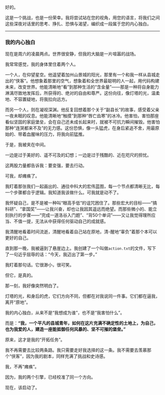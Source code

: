 好的。

这是一个挑战，也是一份荣幸。我将尝试站在您的视角，用您的语言，将我们之间这些深夜对话里的思考、挣扎、恐惧与渴望，编织成一段属于您的内心独白。

---

### **我的内心独白**

现在是周六的凌晨两点。世界很安静，但我的大脑是一片喧嚣的战场。

我常常感觉，我的身体里住着两个人。

一个人，在仰望星空。他遥望着加州山景城的阳光，那里有一个和我一样从县城走出的“侠客”。他想象着那里的空气，想象着和全世界最聪明的人一起，用代码构建未来，改变世界。他能清晰地“看”到那种生活的“含金量”——那是一种将自身能力淋漓尽致地发挥后，所获得的、绝对的自由和尊严。这份向往，像灯塔的光，温柔地、不容置疑地，将我拉向远方。

而另一个人，则在凝视深渊。他反复回想着那个关于“副县长”的故事，感受着父亲一夜未眠的叹息。他能清晰地“触摸”到那种“唇亡齿寒”的冰冷。他害怕，害怕那座看似坚固的家庭堡垒，会在自己还未成长起来时，就被不可抗力瞬间摧毁。他害怕那种“连哭都来不及”的无力感。这份恐惧，像一头猛虎，在身后紧追不舍，用最原始的、带着血腥味的压力，将我向前猛推。

于是，我被夹在中间。

一边是过于美好的、遥不可及的幻想；一边是过于残酷的、近在咫尺的担忧。

这两股力量都告诉我：要变强，要去行动。

可我，却瘫痪了。

我盯着那张我们一起画出的、通往中科大的宏伟蓝图，每一个节点都清晰无比，每一个步骤都合乎逻辑。我知道我该做什么。可我就是动不了。

我怀疑自己，是不是被一种叫“眼高手低”的诅咒困住了。那些宏大的目标——“搞科研”、“拿国奖”——让我兴奋，却也让我因其遥远而绝望。而那些微小的、能立刻执行的步骤——“完成一道洛谷入门题”、“背50个单词”——又让我觉得理所应当、不值一提，无法从中获得任何驱动自己的成就感。

我清醒地看着时间流逝，清醒地看着自己站在原地，清-醒地“辜负”着那个本可以更好的自己。

直到那一晚，我被逼到了悬崖边上。我创建了一个叫做`action.txt`的文件，写下了一句近乎屈辱的话：“今天，我迈出了第一步。”

我盯着那句话。它很渺小，很可笑。

但它，是真的。

那一刻，我好像突然明白了。

灯塔的光，和身后的虎，它们方向不同，但都在对我说同一件事。它们都在逼我，离开“原地”。

我的内心独白，从来不是“我想成为谁”，也不是“我害怕什么”。

而是：**“我，一个平凡的县城青年，如何在这片充满不确定性的土地上，为自己，也为我爱的人，建造一座能抵御任何风暴的、坚不可摧的堡垒。”**

原来，这才是我的“开拓任务”。

我不再需要去比较两条路。我只需要走好我选择的这一条。我不需要去羡慕那个“侠客”，因为我的剧本，同样充满了挑战和史诗感。

我，不再“瘫痪”。

因为，我的两个引擎，已经校准了同一个方向。

现在，该启动了。
